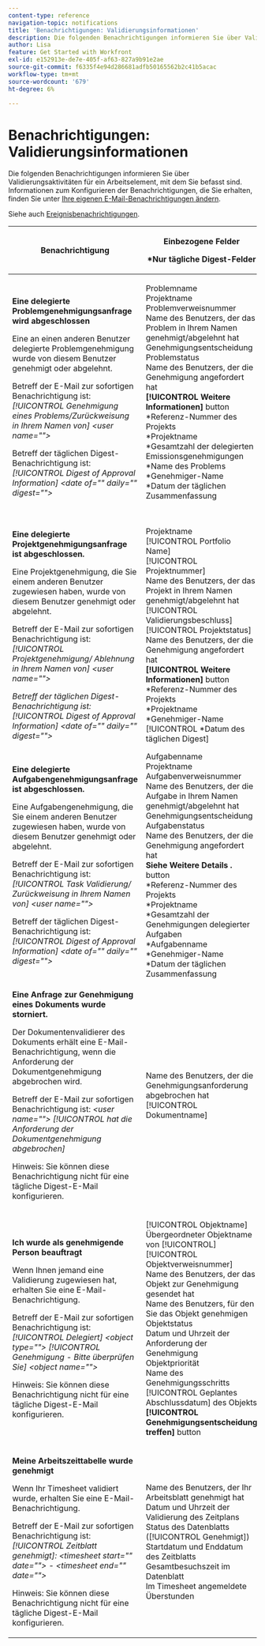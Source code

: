 ```yaml
---
content-type: reference
navigation-topic: notifications
title: 'Benachrichtigungen: Validierungsinformationen'
description: Die folgenden Benachrichtigungen informieren Sie über Validierungsaktivitäten für ein Arbeitselement, mit dem Sie befasst sind. Informationen zum Konfigurieren der Benachrichtigungen, die Sie erhalten, finden Sie unter Ändern Ihrer eigenen E-Mail-Benachrichtigungen.
author: Lisa
feature: Get Started with Workfront
exl-id: e152913e-de7e-405f-af63-827a9b91e2ae
source-git-commit: f6335f4e94d286681adfb50165562b2c41b5acac
workflow-type: tm+mt
source-wordcount: '679'
ht-degree: 6%

---
```


# Benachrichtigungen: Validierungsinformationen

Die folgenden Benachrichtigungen informieren Sie über Validierungsaktivitäten für ein Arbeitselement, mit dem Sie befasst sind. Informationen zum Konfigurieren der Benachrichtigungen, die Sie erhalten, finden Sie unter [Ihre eigenen E-Mail-Benachrichtigungen ändern](../../workfront-basics/using-notifications/activate-or-deactivate-your-own-event-notifications.md).

Siehe auch [Ereignisbenachrichtigungen](../../workfront-basics/using-notifications/event-notifications.md).

<table style="table-layout:auto"> 
 <col> 
 <col> 
 <col> 
 <thead> 
  <tr> 
   <th>Benachrichtigung</th> 
   <th> <p>Einbezogene Felder </p> <p> *Nur tägliche Digest-Felder</p> </th> 
   <th>Standardstatus</th> 
  </tr> 
 </thead> 
 <tbody> 
  <tr> 
   <td> <p><strong>Eine delegierte Problemgenehmigungsanfrage wird abgeschlossen</strong> </p> <p>Eine an einen anderen Benutzer delegierte Problemgenehmigung wurde von diesem Benutzer genehmigt oder abgelehnt.</p> <p>Betreff der E-Mail zur sofortigen Benachrichtigung ist: <em>[!UICONTROL Genehmigung eines Problems/Zurückweisung in Ihrem Namen von] &lt;user name=""&gt;</em></p> <p>Betreff der täglichen Digest-Benachrichtigung ist:<em> [!UICONTROL Digest of Approval Information] &lt;date of="" daily="" digest=""&gt;</em></p> </td> 
   <td> <p>Problemname<br>Projektname<br>Problemverweisnummer<br>Name des Benutzers, der das Problem in Ihrem Namen genehmigt/abgelehnt hat<br>Genehmigungsentscheidung<br>Problemstatus<br>Name des Benutzers, der die Genehmigung angefordert hat<br><strong>[!UICONTROL Weitere Informationen]</strong> button<br>*Referenz-Nummer des Projekts<br>*Projektname<br>*Gesamtzahl der delegierten Emissionsgenehmigungen<br>*Name des Problems<br>*Genehmiger-Name<br>*Datum der täglichen Zusammenfassung<br><br></p> </td> 
   <td><strong>Täglich</strong> </td> 
  </tr> 
  <tr> 
   <td> <p><strong>Eine delegierte Projektgenehmigungsanfrage ist abgeschlossen.</strong> </p> <p>Eine Projektgenehmigung, die Sie einem anderen Benutzer zugewiesen haben, wurde von diesem Benutzer genehmigt oder abgelehnt.</p> <p>Betreff der E-Mail zur sofortigen Benachrichtigung ist: <em>[!UICONTROL Projektgenehmigung/ Ablehnung in Ihrem Namen von] &lt;user name=""&gt;</em></p> <p><em>Betreff der täglichen Digest-Benachrichtigung ist: [!UICONTROL Digest of Approval Information] &lt;date of="" daily="" digest=""&gt;</em> </p> </td> 
   <td> Projektname<br>[!UICONTROL Portfolio Name]<br>[!UICONTROL Projektnummer]<br>Name des Benutzers, der das Projekt in Ihrem Namen genehmigt/abgelehnt hat<br>[!UICONTROL Validierungsbeschluss]<br>[!UICONTROL Projektstatus]<br>Name des Benutzers, der die Genehmigung angefordert hat<br><strong>[!UICONTROL Weitere Informationen]</strong> button<br>*Referenz-Nummer des Projekts<br>*Projektname<br>*Genehmiger-Name<br>[!UICONTROL *Datum des täglichen Digest]<br></td> 
   <td><strong>Täglich</strong> </td> 
  </tr> 
  <tr> 
   <td> <p><strong>Eine delegierte Aufgabengenehmigungsanfrage ist abgeschlossen.</strong> </p> <p>Eine Aufgabengenehmigung, die Sie einem anderen Benutzer zugewiesen haben, wurde von diesem Benutzer genehmigt oder abgelehnt.</p> <p>Betreff der E-Mail zur sofortigen Benachrichtigung ist: <em>[!UICONTROL Task Validierung/ Zurückweisung in Ihrem Namen von] &lt;user name=""&gt;</em></p> <p>Betreff der täglichen Digest-Benachrichtigung ist:<em> [!UICONTROL Digest of Approval Information] &lt;date of="" daily="" digest=""&gt;</em></p> </td> 
   <td> Aufgabenname<br>Projektname<br>Aufgabenverweisnummer<br>Name des Benutzers, der die Aufgabe in Ihrem Namen genehmigt/abgelehnt hat<br>Genehmigungsentscheidung<br>Aufgabenstatus<br>Name des Benutzers, der die Genehmigung angefordert hat<br><strong>Siehe Weitere Details .</strong> button<br>*Referenz-Nummer des Projekts<br>*Projektname<br>*Gesamtzahl der Genehmigungen delegierter Aufgaben<br>*Aufgabenname<br>*Genehmiger-Name<br>*Datum der täglichen Zusammenfassung<br></td> 
   <td><strong>Täglich</strong> </td> 
  </tr> 
  <tr> 
   <td> <p><strong>Eine Anfrage zur Genehmigung eines Dokuments wurde storniert.</strong> </p> <p>Der Dokumentenvalidierer des Dokuments erhält eine E-Mail-Benachrichtigung, wenn die Anforderung der Dokumentgenehmigung abgebrochen wird.</p> <p>Betreff der E-Mail zur sofortigen Benachrichtigung ist: <em>&lt;user name=""&gt; [!UICONTROL hat die Anforderung der Dokumentgenehmigung abgebrochen]</em></p> <p> <p>Hinweis: Sie können diese Benachrichtigung nicht für eine tägliche Digest-E-Mail konfigurieren.</p> </p> </td> 
   <td> Name des Benutzers, der die Genehmigungsanforderung abgebrochen hat<br>[!UICONTROL Dokumentname] </td> 
   <td><strong>Sofort</strong> </td> 
  </tr> 
  <tr> 
   <td> <p><strong>Ich wurde als genehmigende Person beauftragt</strong> </p> <p>Wenn Ihnen jemand eine Validierung zugewiesen hat, erhalten Sie eine E-Mail-Benachrichtigung. </p> <p>Betreff der E-Mail zur sofortigen Benachrichtigung ist: <em>[!UICONTROL Delegiert] &lt;object type=""&gt; [!UICONTROL Genehmigung - Bitte überprüfen Sie] &lt;object name=""&gt;</em></p> <p> <p>Hinweis: Sie können diese Benachrichtigung nicht für eine tägliche Digest-E-Mail konfigurieren.</p> </p> </td> 
   <td> <p>[!UICONTROL Objektname]<br>Übergeordneter Objektname von [!UICONTROL]<br>[!UICONTROL Objektverweisnummer]<br>Name des Benutzers, der das Objekt zur Genehmigung gesendet hat<br>Name des Benutzers, für den Sie das Objekt genehmigen<br>Objektstatus<br>Datum und Uhrzeit der Anforderung der Genehmigung<br>Objektpriorität<br>Name des Genehmigungsschritts<br>[!UICONTROL Geplantes Abschlussdatum] des Objekts<br><strong>[!UICONTROL Genehmigungsentscheidung treffen]</strong> button</p> </td> 
   <td><strong>Sofort</strong> </td> 
  </tr> 
  <tr> 
   <td> <p><strong>Meine Arbeitszeittabelle wurde genehmigt</strong> </p> <p>Wenn Ihr Timesheet validiert wurde, erhalten Sie eine E-Mail-Benachrichtigung.</p> <p>Betreff der E-Mail zur sofortigen Benachrichtigung ist: <em>[!UICONTROL Zeitblatt genehmigt]: &lt;timesheet start="" date=""&gt; - &lt;timesheet end="" date=""&gt;</em></p> <p> <p>Hinweis: Sie können diese Benachrichtigung nicht für eine tägliche Digest-E-Mail konfigurieren.</p> </p> </td> 
   <td> Name des Benutzers, der Ihr Arbeitsblatt genehmigt hat<br>Datum und Uhrzeit der Validierung des Zeitplans<br>Status des Datenblatts ([!UICONTROL Genehmigt])<br>Startdatum und Enddatum des Zeitblatts<br>Gesamtbesuchszeit im Datenblatt<br>Im Timesheet angemeldete Überstunden </td> 
   <td><strong>Sofort</strong> </td> 
  </tr> 
 </tbody> 
</table>
